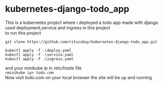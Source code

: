 # kubernetes-django-todo_app
This is a kubernetes project where i deployed a todo app made with django <br>
used deployment,service and ingress in this project <br>
to run this project <br> 

```
git clone https://github.com/rituisboy/kubernetes-django-todo_app.git
``` 

```
kubectl apply -f .\deploy.yaml
kubectl apply -f .\service.yaml
kubectl apply -f .\ingress.yaml
```
and your minikube ip in /etc/hosts file <br>
```<minikube ip> todo.com```<br>
Now visit todo.com on your local browser the site will be up and running
